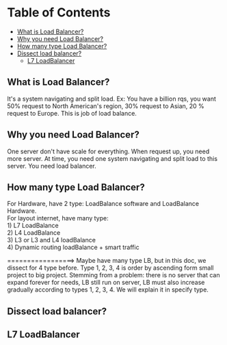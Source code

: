 # Table of Contents
- [What is Load Balancer?](#WhatIsLoadBalancer)
- [Why you need Load Balancer?](#WhyYouNeedLoadbalancer)
- [How many type Load Balancer?](#HowManyTypeLoadbalancer)
- [Dissect load balancer?](#DissectLoadBalancer)
    - [L7 LoadBalancer](#L7LoadBalancer)
    

## What is Load Balancer? <a name="WhatIsLoadBalancer"></a>
  It's a system navigating and split load. Ex: You have a billion rqs, you want 50% request to North American's region, 30% request to Asian, 20 % request to Europe. This is job of load balance.

## Why you need Load Balancer?  <a name="WhyYouNeedLoadbalancer"></a>
  One server don't have scale for everything. When request up, you need more server. At time, you need one system navigating and split load to this server. You need load balancer.

## How many type Load Balancer?  <a name="HowManyTypeLoadbalancer"></a>
  For Hardware, have 2 type: LoadBalance software and LoadBalance Hardware. </br>
  For layout internet, have many type: </br>
     1) L7 LoadBalance </br>
     2) L4 LoadBalance </br>
     3) L3 or L3 and L4 loadBalance </br>
     4) Dynamic routing loadBalance + smart traffic </br>

  =================> Maybe have many type LB, but in this doc, we dissect for 4 type before. Type 1, 2, 3, 4 is order by ascending form small project to big project. Stemming from a problem: there is no server that can expand forever for needs, LB still run on server, LB must also increase gradually according to types 1, 2, 3, 4. We will explain it in specify type.

## Dissect load balancer? <a name="DissectLoadBalancer"></a>
## L7 LoadBalancer <a name="L7LoadBalancer"></a>

